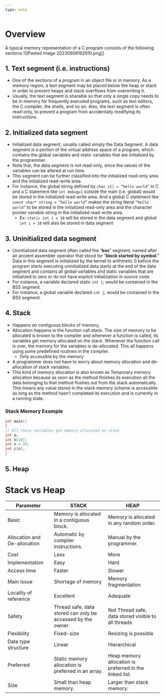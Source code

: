 ```yaml
---
type: note
---
```

# Overview
A typical memory representation of a C program consists of the following sections
![[Pasted image 20230808192910.png]]
## 1. Text segment (i.e. instructions)
- One of the sections of a program in an object file or in memory. As a memory region, a text segment may be placed below the heap or stack in order to prevent heaps and stack overflows from overwriting it. 
- Usually, the text segment is sharable so that only a single copy needs to be in memory for frequently executed programs, such as text editors, the C compiler, the shells, and so on. Also, the text segment is often read-only, to prevent a program from accidentally modifying its instructions.
## 2. Initialized data segment
- Initialized data segment, usually called simply the Data Segment. A data segment is a portion of the virtual address space of a program, which contains the global variables and static variables that are initialized by the programmer.  
- Note that, the data segment is not read-only, since the values of the variables can be altered at run time.  
- This segment can be further classified into the initialized read-only area and the initialized read-write area.  
- For instance, the global string defined by `char s[] = “hello world”` in C and a C statement like `int debug=1` outside the main (i.e. global) would be stored in the initialized read-write area. And a global C statement like `const char* string = “hello world”` makes the string literal `“hello world”` to be stored in the initialized read-only area and the character pointer variable string in the initialized read-write area.  
	- Ex: `static int i = 10` will be stored in the data segment and global `int i = 10` will also be stored in data segment
## 3. Uninitialized data segment
- Uninitialized data segment often called the “**bss**” segment, named after an ancient assembler operator that stood for “**block started by symbol**.” Data in this segment is initialized by the kernel to arithmetic 0 before the program starts executing uninitialized data starts at the end of the data segment and contains all global variables and static variables that are initialized to zero or do not have explicit initialization in source code.  
- For instance, a variable declared static `int i`; would be contained in the BSS segment. 
- For instance, a global variable declared `int j`; would be contained in the BSS segment.
## 4. Stack
- Happens on contiguous blocks of memory, 
- Allocation happens in the function call stack. The size of memory to be allocated is known to the compiler and whenever a function is called, its variables get memory allocated on the stack. Whenever the function call is over, the memory for the variables is de-allocated. This all happens using some predefined routines in the compiler. 
	- Only accessible by the memory 
- A programmer does not have to worry about memory allocation and de-allocation of stack variables. 
- This kind of memory allocation is also known as Temporary memory allocation because as soon as the method finishes its execution all the data belonging to that method flushes out from the stack automatically. This means any value stored in the stack memory scheme is accessible as long as the method hasn’t completed its execution and is currently in a running state.
### Stack Memory Example

```c
int main()
{
// All these variables get memory allocated on stack
int a;
int b[10];
int n = 20;
int c[n];
}
```
## 5. Heap

# Stack vs Heap
|Parameter|STACK|HEAP|
|---|---|---|
|Basic|Memory is allocated in a contiguous block.|Memory is allocated in any random order.|
|Allocation and De-allocation|Automatic by compiler instructions.|Manual by the programmer.|
|Cost|Less|More|
|Implementation|Easy|Hard|
|Access time|Faster|Slower|
|Main Issue|Shortage of memory|Memory fragmentation|
|Locality of reference|Excellent|Adequate|
|Safety|Thread safe, data stored can only be accessed by the owner|Not Thread safe, data stored visible to all threads|
|Flexibility|Fixed-size|Resizing is possible|
|Data type structure|Linear|Hierarchical|
|Preferred|Static memory allocation is preferred in an array.|Heap memory allocation is preferred in the linked list.|
|Size|Small than heap memory.|Larger than stack memory.|